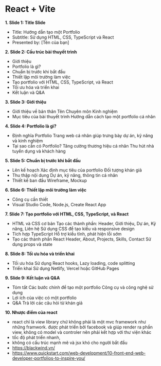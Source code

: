 # React + Vite
**1. Slide 1: Title Slide**

- Title: Hướng dẫn tạo một Portfolio
- Subtitle: Sử dụng HTML, CSS, TypeScript và React
- Presented by: [Tên của bạn]

**2. Slide 2: Cấu trúc bài thuyết trình**

- Giới thiệu
- Portfolio là gì?
- Chuẩn bị trước khi bắt đầu
- Thiết lập môi trường làm việc
- Tạo portfolio với HTML, CSS, TypeScript, và React
- Tối ưu hóa và triển khai
- Kết luận và Q&A

**3. Slide 3: Giới thiệu**
- Giới thiệu về bản thân
  Tên
  Chuyên môn
  Kinh nghiệm
- Mục tiêu của bài thuyết trình
  Hướng dẫn cách tạo một portfolio cá nhân

**4. Slide 4: Portfolio là gì?**
- Định nghĩa Portfolio
  Trang web cá nhân giúp trưng bày dự án, kỹ năng và kinh nghiệm
- Tại sao cần có Portfolio?
  Tăng cường thương hiệu cá nhân
  Thu hút nhà tuyển dụng và khách hàng

**5. Slide 5: Chuẩn bị trước khi bắt đầu**
- Lên kế hoạch
Xác định mục tiêu của portfolio
Đối tượng khán giả
- Thu thập nội dung
Dự án, kỹ năng, thông tin cá nhân
- Thiết kế ban đầu
Wireframe, Mockup

**6. Slide 6: Thiết lập môi trường làm việc**
- Công cụ cần thiết
- Visual Studio Code, Node.js, Create React App

**7. Slide 7: Tạo portfolio với HTML, CSS, TypeScript, và React**
- HTML và CSS cơ bản
Tạo các thành phần: Header, Giới thiệu, Dự án, Kỹ năng, Liên hệ
Sử dụng CSS để tạo kiểu và responsive design
- Tích hợp TypeScript
Hỗ trợ kiểu tĩnh, phát hiện lỗi sớm
- Tạo các thành phần React
Header, About, Projects, Skills, Contact
Sử dụng props và state

**8. Slide 8: Tối ưu hóa và triển khai**
- Tối ưu hóa
Sử dụng React hooks, Lazy loading, code splitting
- Triển khai
Sử dụng Netlify, Vercel hoặc GitHub Pages

**9. Slide 9: Kết luận và Q&A**   
- Tóm tắt
Các bước chính để tạo một portfolio
Công cụ và công nghệ sử dụng
- Lợi ích của việc có một portfolio
- Q&A
Trả lời các câu hỏi từ khán giả

**10. Nhược điểm của react**
- react chỉ là view library chứ không phải là một mvc framework như những framwork. được phát triển bởi facebook và giúp render ra phần view, không có model và controler nên phải kết hợp với thư viện khác
- tốc độ phát triển nhanh,
- không có cấu trúc mạnh mẽ và jsx khó cho người bắt đầu
- https://blackwind.vn/
- https://www.quickstart.com/web-development/10-front-end-web-developer-portfolios-to-inspire-you/
